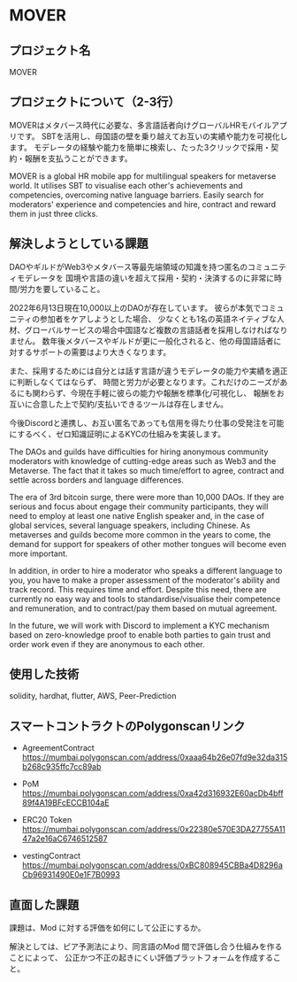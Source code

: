 # MOVER

## プロジェクト名

MOVER

## プロジェクトについて（2-3行）

MOVERはメタバース時代に必要な、多言語話者向けグローバルHRモバイルアプリです。
SBTを活用し、母国語の壁を乗り越えてお互いの実績や能力を可視化します。
モデレータの経験や能力を簡単に検索し、たった3クリックで採用・契約・報酬を支払うことができます。

MOVER is a global HR mobile app for multilingual speakers for metaverse world.
It utilises SBT to visualise each other's achievements and competencies, overcoming native language barriers.
Easily search for moderators' experience and competencies and hire, contract and reward them in just three clicks.

## 解決しようとしている課題

DAOやギルドがWeb3やメタバース等最先端領域の知識を持つ匿名のコミュニティモデレータを
国境や言語の違いを超えて採用・契約・決済するのに非常に時間/労力を要していること。

2022年6月13日現在10,000以上のDAOが存在しています。
彼らが本気でコミュニティの参加者をケアしようとした場合、
少なくとも1名の英語ネイティブな人材、グローバルサービスの場合中国語など複数の言語話者を採用しなければなりません。
数年後メタバースやギルドが更に一般化されると、他の母国語話者に対するサポートの需要はより大きくなります。

また、採用するためには自分とは話す言語が違うモデレータの能力や実績を適正に判断しなくてはならず、
時間と労力が必要となります。これだけのニーズがあるにも関わらず、今現在手軽に彼らの能力や報酬を標準化/可視化し、
報酬をお互いに合意した上で契約/支払いできるツールは存在しません。

今後Discordと連携し、お互い匿名であっても信用を得たり仕事の受発注を可能にするべく、ゼロ知識証明によるKYCの仕組みを実装します。

The DAOs and guilds have difficulties for hiring anonymous community moderators with knowledge of cutting-edge areas such as Web3 and the Metaverse.
The fact that it takes so much time/effort to agree, contract and settle across borders and language differences.

The era of 3rd bitcoin surge, there were more than 10,000 DAOs.
If they are serious and focus about engage their community participants, 
they will need to employ at least one native English speaker and, in the case of global services, several language speakers, including Chinese.
As metaverses and guilds become more common in the years to come, the demand for support for speakers of other mother tongues will become even more important.

In addition, in order to hire a moderator who speaks a different language to you, you have to make a proper assessment of the moderator's ability and track record.
This requires time and effort. 
Despite this need, there are currently no easy way and tools to standardise/visualise their competence and remuneration, and to contract/pay them based on mutual agreement.

In the future, we will work with Discord to implement a KYC mechanism based on zero-knowledge proof to enable both parties to gain trust and order work even if they are anonymous to each other.

## 使用した技術

solidity, hardhat, flutter, AWS,
Peer-Prediction

## スマートコントラクトのPolygonscanリンク

- AgreementContract
    https://mumbai.polygonscan.com/address/0xaaa64b26e07fd9e32da315b268c935ffc7cc89ab

- PoM
    https://mumbai.polygonscan.com/address/0xa42d316932E60acDb4bff89f4A19BFcECCB104aE

- ERC20 Token
    https://mumbai.polygonscan.com/address/0x22380e570E3DA27755A1147a2e16aC6746512587

- vestingContract
    https://mumbai.polygonscan.com/address/0xBC808945CBBa4D8296aCb96931490E0e1F7B0993

## 直面した課題

課題は、Mod に対する評価を如何にして公正にするか。

解決としては、ピア予測法により、同言語のMod 間で評価し合う仕組みを作ることによって、
公正かつ不正の起きにくい評価プラットフォームを作成すること。
